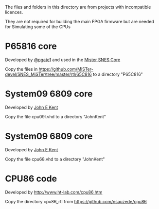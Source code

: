 The files and folders in this directory are from projects with incompatible licences.

They are not required for building the main FPGA firmware but are needed for Simulating some of the CPUs

# P65816 core

Developed by [@pgate1](http://pgate1.at-ninja.jp/SNES_on_FPGA/index.html#release) and used in the [Mister SNES Core](https://github.com/MiSTer-devel/SNES_MiSTer)

Copy the files in https://github.com/MiSTer-devel/SNES_MiSTer/tree/master/rtl/65C816 to a directory "P65C816"

# System09 6809 core

Developed by [John E Kent](http://members.optushome.com.au/jekent/system09/index.html)

Copy the file cpu09l.vhd to a directory "JohnKent"

# System09 6809 core

Developed by [John E Kent](http://members.optushome.com.au/jekent/system68/index.htm)

Copy the file cpu68.vhd to a directory "JohnKent"

# CPU86 code

Developed by http://www.ht-lab.com/cpu86.htm

Copy the directory cpu86_rtl from https://github.com/nsauzede/cpu86

